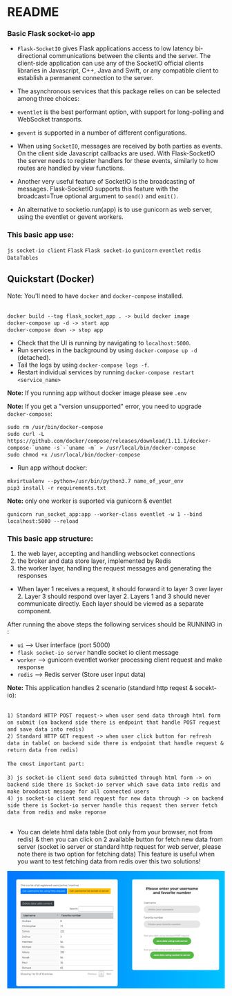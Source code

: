 # README # 

### Basic Flask socket-io app ###

* `Flask-SocketIO` gives Flask applications access to low latency bi-directional communications between the clients and the server. The client-side application can use any of the SocketIO official clients libraries in Javascript, C++, Java and Swift, or any compatible client to establish a permanent connection to the server.
* The asynchronous services that this package relies on can be selected among three choices:

 * `eventlet` is the best performant option, with support for long-polling and WebSocket transports.
 * `gevent` is supported in a number of different configurations. 
 
 * When using `SocketIO`, messages are received by both parties as events. On the client side Javascript callbacks are used. With Flask-SocketIO the server needs to register handlers for these events, similarly to how routes are handled by view functions.
 * Another very useful feature of SocketIO is the broadcasting of messages. Flask-SocketIO supports this feature with the broadcast=True optional argument to `send()` and `emit()`. 
 
 * An alternative to socketio.run(app) is to use gunicorn as web server, using the eventlet or gevent workers.
 
 
### This basic app use: ###
`js socket-io client` `Flask` `Flask socket-io` `gunicorn` `eventlet` `redis` `DataTables`


## Quickstart (Docker)
Note: You'll need to have `docker` and `docker-compose` installed.
```

docker build --tag flask_socket_app . -> build docker image
docker-compose up -d -> start app 
docker-compose down -> stop app
```
* Check that the UI is running by navigating to `localhost:5000`.
* Run services in the background by using `docker-compose up -d` (detached).
* Tail the logs by using `docker-compose logs -f`.
* Restart individual services by running `docker-compose restart <service_name>`

**Note:** If you running app without docker image please see  `.env`  

**Note:** If you get a "version unsupported" error, you need to upgrade `docker-compose`:
```
sudo rm /usr/bin/docker-compose
sudo curl -L https://github.com/docker/compose/releases/download/1.11.1/docker-compose-`uname -s`-`uname -m` > /usr/local/bin/docker-compose
sudo chmod +x /usr/local/bin/docker-compose
```
* Run app without docker:

```
mkvirtualenv --python=/usr/bin/python3.7 name_of_your_env
pip3 install -r requirements.txt
```
**Note:** only one worker is suported via gunicorn & eventlet
```
gunicorn run_socket_app:app --worker-class eventlet -w 1 --bind localhost:5000 --reload
```
### This basic app structure: ###
1. the web layer, accepting and handling websocket connections
2. the broker and data store layer, implemented by Redis
3. the worker layer, handling the request messages and generating the responses

* When layer 1 receives a request, it should forward it to layer 3 over layer 2. Layer 3 should respond over layer 2. Layers 1 and 3 should never communicate directly. Each layer should be viewed as a separate component.



After running the above steps the following services should be RUNNING in :
- `ui`  --> User interface (port 5000)
- `flask socket-io server` handle socket io client message
- `worker` --> gunicorn eventlet worker processing client request and make response  
- `redis` --> Redis server (Store user input data)

**Note:**  This application handles 2 scenario (standard http reqest & socekt-io):

```

1) Standard HTTP POST request-> when user send data through html form on submit (on backend side there is endpoint that handle POST request and save data into redis)
2) Standard HTTP GET request -> when user click button for refresh data in table( on backend side there is endpoint that handle request & return data from redis)

The cmost important part:

3) js socket-io client send data submitted through html form -> on backend side there is Socket-io server which save data into redis and make broadcast message for all connected users
4) js socket-io client send request for new data through -> on backend side there is Socket-io server handle this request then server fetch data from redis and make reponse
 
```

* You can delete html data table (bot only from your browser, not from redis) & then you can click on 2 available button for fetch new data from server
(socket io server or standard http request for web server, please note there is two option for fetching data)
This feature is useful when you want to test fetching data from redis over this two solutions!

![image info](app/static/Selection_522.png)
